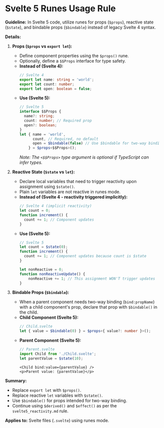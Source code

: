 # Svelte 5 Runes Usage Rule

**Guideline:** In Svelte 5 code, utilize runes for props (`$props`), reactive state (`$state`), and bindable props (`$bindable`) instead of legacy Svelte 4 syntax.

**Details:**

1.  **Props (`$props` vs `export let`):**
    *   Define component properties using the `$props()` rune.
    *   Optionally, define a `$$Props` interface for type safety.
    *   **Instead of (Svelte 4):**
        ```typescript
        // Svelte 4
        export let name: string = 'world';
        export let count: number;
        export let open: boolean = false;
        ```
    *   **Use (Svelte 5):**
        ```typescript
        // Svelte 5
        interface $$Props {
          name?: string;
          count: number; // Required prop
          open?: boolean;
        }
        let { name = 'world',
              count, // Required, no default
              open = $bindable(false) // Use $bindable for two-way binding
            } = $props<$$Props>();
        ```
        *Note: The `<$$Props>` type argument is optional if TypeScript can infer types.*

2.  **Reactive State (`$state` vs `let`):**
    *   Declare local variables that need to trigger reactivity upon assignment using `$state()`.
    *   Plain `let` variables are not reactive in runes mode.
    *   **Instead of (Svelte 4 - reactivity triggered implicitly):**
        ```typescript
        // Svelte 4 (implicit reactivity)
        let count = 0;
        function increment() {
          count += 1; // Component updates
        }
        ```
    *   **Use (Svelte 5):**
        ```typescript
        // Svelte 5
        let count = $state(0);
        function increment() {
          count += 1; // Component updates because count is $state
        }

        let nonReactive = 0;
        function nonReactiveUpdate() {
            nonReactive += 1; // This assignment WON'T trigger updates
        }
        ```

3.  **Bindable Props (`$bindable`):**
    *   When a parent component needs two-way binding (`bind:propName`) with a child component's prop, declare that prop with `$bindable()` in the child.
    *   **Child Component (Svelte 5):**
        ```typescript
        // Child.svelte
        let { value = $bindable(0) } = $props<{ value?: number }>();
        ```
    *   **Parent Component (Svelte 5):**
        ```typescript
        // Parent.svelte
        import Child from './Child.svelte';
        let parentValue = $state(10);
        ```
        ```svelte
        <Child bind:value={parentValue} />
        <p>Parent value: {parentValue}</p>
        ```

**Summary:**

*   Replace `export let` with `$props()`.
*   Replace reactive `let` variables with `$state()`.
*   Use `$bindable()` for props intended for two-way binding.
*   Continue using `$derived()` and `$effect()` as per the `svelte5_reactivity.md` rule.

**Applies to:** Svelte files (`.svelte`) using runes mode.